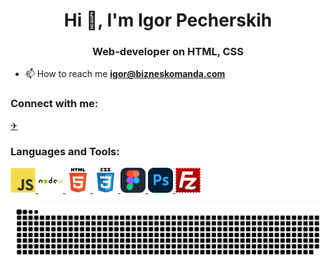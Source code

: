 <h1 align="center">Hi 👋, I'm Igor Pecherskih</h1>
<h3 align="center">Web-developer on HTML, CSS</h3>

- 📫 How to reach me **igor@bizneskomanda.com**

<h3 align="left">Connect with me:</h3>
<p align="left">
  <a href="https://t.me/avengeroff" target="_blank">✈</a>
</p>

<h3 align="left">Languages and Tools:</h3>
<p align="left"><a href="https://developer.mozilla.org/en-US/docs/Web/JavaScript" target="_blank" rel="noreferrer"> <img src="https://raw.githubusercontent.com/devicons/devicon/master/icons/javascript/javascript-original.svg" alt="javascript" width="40" height="40"/> </a> 
<a href="https://nodejs.org" target="_blank" rel="noreferrer"> <img src="https://raw.githubusercontent.com/devicons/devicon/master/icons/nodejs/nodejs-original-wordmark.svg" alt="nodejs" width="40" height="40"/> </a> 
<a href="https://www.w3.org/html/" target="_blank" rel="noreferrer"> <img src="https://raw.githubusercontent.com/devicons/devicon/master/icons/html5/html5-original-wordmark.svg" alt="html5" width="40" height="40"/> </a> 
<a href="https://www.w3schools.com/css/" target="_blank" rel="noreferrer"> <img src="https://raw.githubusercontent.com/devicons/devicon/master/icons/css3/css3-original-wordmark.svg" alt="css3" width="40" height="40"/> </a>
<a href="https://www.figma.com/" target="_blank" rel="noreferrer"> <img src="https://raw.githubusercontent.com/Tsprnay/icons/b0ae39f0221824c30e8a216c9c9324f2d4dbb52e/icons/Figma-Dark.svg" alt="figma" width="40" height="40"/> </a>
<a href="https://www.photoshop.com/en" target="_blank" rel="noreferrer"> <img src="https://raw.githubusercontent.com/Tsprnay/icons/b0ae39f0221824c30e8a216c9c9324f2d4dbb52e/icons/Photoshop.svg" alt="photoshop" width="40" height="40"/> </a>  
<a href="https://filezilla-project.org"> <img src="https://raw.githubusercontent.com/Tsprnay/icons/b0ae39f0221824c30e8a216c9c9324f2d4dbb52e/icons/FileZilla_logo.svg" alt="filezilla" width="40" height="40"/> </a></p>


<img src="https://raw.githubusercontent.com/Tsprnay/Tsprnay/output/github-contribution-grid-snake-dark.svg" alt="figma" /> </a>
